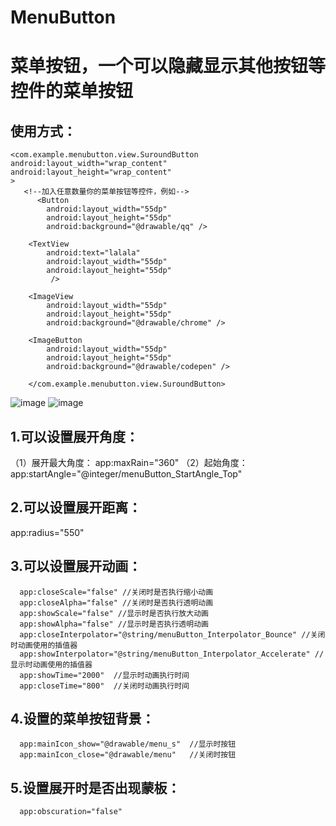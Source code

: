 # MenuButton
菜单按钮，一个可以隐藏显示其他按钮等控件的菜单按钮
==== 
使用方式：
-------  
```
<com.example.menubutton.view.SuroundButton
android:layout_width="wrap_content"
android:layout_height="wrap_content"
>
   <!--加入任意数量你的菜单按钮等控件，例如-->
      <Button
        android:layout_width="55dp"
        android:layout_height="55dp"
        android:background="@drawable/qq" />

    <TextView
        android:text="lalala"
        android:layout_width="55dp"
        android:layout_height="55dp"
         />

    <ImageView
        android:layout_width="55dp"
        android:layout_height="55dp"
        android:background="@drawable/chrome" />

    <ImageButton
        android:layout_width="55dp"
        android:layout_height="55dp"
        android:background="@drawable/codepen" />

    </com.example.menubutton.view.SuroundButton>
 ```
    
    
![image](https://github.com/MaiMangChuang/Myzhihu/blob/master/app/src/main/res/drawable/dome1.png)
![image](https://github.com/MaiMangChuang/Myzhihu/blob/master/app/src/main/res/drawable/dome2.png)
      
    
1.可以设置展开角度：
-------  
（1）展开最大角度：
app:maxRain="360"
（2）起始角度：
app:startAngle="@integer/menuButton_StartAngle_Top"
     
2.可以设置展开距离：
-------  
app:radius="550"
     
3.可以设置展开动画：
-------  
      app:closeScale="false" //关闭时是否执行缩小动画
      app:closeAlpha="false" //关闭时是否执行透明动画
      app:showScale="false" //显示时是否执行放大动画
      app:showAlpha="false" //显示时是否执行透明动画
      app:closeInterpolator="@string/menuButton_Interpolator_Bounce" //关闭时动画使用的插值器
      app:showInterpolator="@string/menuButton_Interpolator_Accelerate" //显示时动画使用的插值器
      app:showTime="2000"  //显示时动画执行时间
      app:closeTime="800"  //关闭时动画执行时间
      
4.设置的菜单按钮背景：
 -------  
      app:mainIcon_show="@drawable/menu_s"  //显示时按钮
      app:mainIcon_close="@drawable/menu"   //关闭时按钮
        
5.设置展开时是否出现蒙板：
 -------  
      app:obscuration="false"
      
      
      
     
